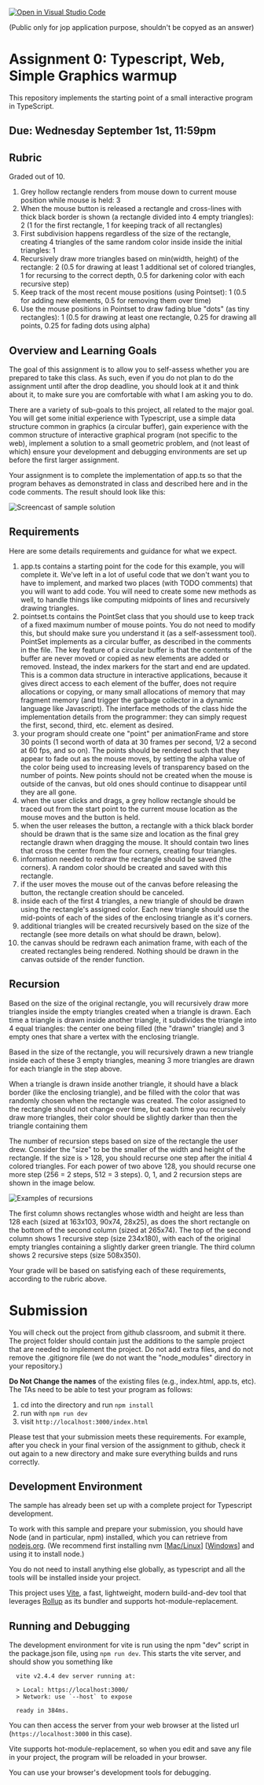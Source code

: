 [![Open in Visual Studio Code](https://classroom.github.com/assets/open-in-vscode-f059dc9a6f8d3a56e377f745f24479a46679e63a5d9fe6f495e02850cd0d8118.svg)](https://classroom.github.com/online_ide?assignment_repo_id=5470058&assignment_repo_type=AssignmentRepo)

(Public only for jop application purpose, shouldn't be copyed as an answer)

# Assignment 0:  Typescript, Web, Simple Graphics warmup 

This repository implements the starting point of a small interactive program in TypeScript.

## Due: Wednesday September 1st, 11:59pm

## Rubric

Graded out of 10.

1. Grey hollow rectangle renders from mouse down to current mouse position while mouse is held: 3
4. When the mouse button is released a rectangle and cross-lines with thick black border is shown (a rectangle divided into 4 empty triangles): 2  (1 for the first rectangle, 1 for keeping track of all rectangles)
5. First subdivision happens regardless of the size of the rectangle, creating 4 triangles of the same random color inside inside the initial triangles: 1 
6. Recursively draw more triangles based on min(width, height) of the rectangle: 2  (0.5 for drawing at least 1 additional set of colored triangles, 1 for recursing to the correct depth, 0.5 for darkening color with each recursive step)
1. Keep track of the most recent mouse positions (using Pointset): 1 (0.5 for adding new elements, 0.5 for removing them over time)
2. Use the mouse positions in Pointset to draw fading blue "dots" (as tiny rectangles): 1  (0.5 for drawing at least one rectangle, 0.25 for drawing all points, 0.25 for fading dots using alpha)

## Overview and Learning Goals

The goal of this assignment is to allow you to self-assess whether you are prepared to take this class.  As such, even if you do not plan to do the assignment until after the drop deadline, you should look at it and think about it, to make sure you are comfortable with what I am asking you to do.

There are a variety of sub-goals to this project, all related to the major goal. You will get some initial experience with Typescript, use a simple data structure common in graphics (a circular buffer), gain experience with the common structure of interactive graphical program (not specific to the web), implement a solution to a small geometric problem, and (not least of which) ensure your development and debugging environments are set up before the first larger assignment.

Your assignment is to complete the implementation of app.ts so that the program behaves as demonstrated in class and described here and in the code comments.  The result should look like this:

![Screencast of sample solution](a0.gif)

## Requirements

Here are some details requirements and guidance for what we expect.

1. app.ts contains a starting point for the code for this example, you will complete it. We've left in a lot of useful code that we don't want you to have to implement, and marked two places (with TODO comments) that you will want to add code.  You will need to create some new methods as well, to handle things like computing midpoints of lines and recursively drawing triangles.
2. pointset.ts contains the PointSet class that you should use to keep track of a fixed maximum number of mouse points.  You do not need to modify this, but should make sure you understand it (as a self-assessment tool).  PointSet implements as a circular buffer, as described in the comments in the file. The key feature of a circular buffer is that the contents of the buffer are never moved or copied as new elements are added or removed. Instead, the index markers for the start and end are updated. This is a common data structure in interactive applications, because it gives direct access to each element of the buffer, does not require allocations or copying, or many small allocations of memory that may fragment memory (and trigger the garbage collector in a dynamic language like Javascript). The interface methods of the class hide the implementation details from the programmer: they can simply request the first, second, third, etc. element as desired.
3. your program should create one "point" per animationFrame and store 30 points (1 second worth of data at 30 frames per second, 1/2 a second at 60 fps, and so on). The points should be rendered such that they appear to fade out as the mouse moves, by setting the alpha value of the color being used to increasing levels of transparency based on the number of points.  New points should not be created when the mouse is outside of the canvas, but old ones should continue to disappear until they are all gone.
4. when the user clicks and drags, a grey hollow rectangle should be traced out from the start point to the current mouse location as the mouse moves and the button is held.  
5. when the user releases the button, a rectangle with a thick black border should be drawn that is the same size and location as the final grey rectangle drawn when dragging the mouse.  It should contain two lines that cross the center from the four corners, creating four triangles. 
6. information needed to redraw the rectangle should be saved (the corners). A random color should be created and saved with this rectangle.
7. if the user moves the mouse out of the canvas before releasing the button, the rectangle creation should be canceled.
8. inside each of the first 4 triangles, a new triangle of should be drawn using the rectangle's assigned color. Each new triangle should use the mid-points of each of the sides of the enclosing triangle as it's corners.
9. additional triangles will be created recursively based on the size of the rectangle (see more details on what should be drawn, below).  
10. the canvas should be redrawn each animation frame, with each of the created rectangles being rendered. Nothing should be drawn in the canvas outside of the render function.

## Recursion 

Based on the size of the original rectangle, you will recursively draw more triangles inside the empty triangles created when a triangle is drawn.  Each time a triangle is drawn inside another triangle, it subdivides the triangle into 4 equal triangles: the center one being filled (the "drawn" triangle) and 3 empty ones that share a vertex with the enclosing triangle.

Based in the size of the rectangle, you will recursively drawn a new triangle inside each of these 3 empty triangles, meaning 3 more triangles are drawn for each triangle in the step above. 

When a triangle is drawn inside another triangle, it should have a black border (like the enclosing triangle), and be filled with the color that was randomly chosen when the rectangle was created. The color assigned to the rectangle should not change over time, but each time you recursively draw more triangles, their color should be slightly darker than then the triangle containing them

The number of recursion steps based on size of the rectangle the user drew. Consider the "size" to be the smaller of the width and height of the rectangle.  If the size is > 128, you should recurse one step after the initial 4 colored triangles.  For each power of two above 128, you should recurse one more step (256 = 2 steps, 512 = 3 steps). 0, 1, and 2 recursion steps are shown in the image below.

![Examples of recursions](a0-sample-rects.jpg)

The first column shows rectangles whose width and height are less than 128 each (sized at 163x103, 90x74, 28x25), as does the short rectangle on the bottom of the second column (sized at 265x74).  The top of the second column shows 1 recursive step (size 234x180), with each of the original empty triangles containing a slightly darker green triangle.  The third column shows 2 recursive steps (size 508x350).

Your grade will be based on satisfying each of these requirements, according to the rubric above.

# Submission

You will check out the project from github classroom, and submit it there.  The project folder should contain just the additions to the sample project that are needed to implement the project. Do not add extra files, and do not remove the .gitignore file (we do not want the "node_modules" directory in your repository.)

**Do Not Change the names** of the existing files (e.g., index.html, app.ts, etc).  The TAs need to be able to test your program as follows:

1. cd into the directory and run ```npm install```
2. run with ```npm run dev```
3. visit ```http://localhost:3000/index.html```

Please test that your submission meets these requirements.  For example, after you check in your final version of the assignment to github, check it out again to a new directory and make sure everything builds and runs correctly.
 
## Development Environment

The sample has already been set up with a complete project for Typescript development.

To work with this sample and prepare your submission, you should have Node (and in particular, npm) installed, which you can retrieve from [nodejs.org](http://nodejs.org). (We recommend first installing nvm [[Mac/Linux](https://github.com/nvm-sh/nvm)] [[Windows](https://github.com/coreybutler/nvm-windows)] and using it to install node.)

You do not need to install anything else globally, as typescript and all the tools will be installed inside your project.

This project uses [Vite](https://vitejs.dev/), a fast, lightweight, modern build-and-dev tool that leverages [Rollup](https://rollupjs.org/guide/en/) as its bundler and supports hot-module-replacement. 

## Running and Debugging

The development environment for vite is run using the npm "dev" script in the package.json file, using ```npm run dev```.  This starts the vite server, and should show you something like 
```
  vite v2.4.4 dev server running at:

  > Local: https://localhost:3000/
  > Network: use `--host` to expose

  ready in 384ms.
```
You can then access the server from your web browser at the listed url (```https://localhost:3000``` in this case).

Vite supports hot-module-replacement, so when you edit and save any file in your project, the program will be reloaded in your browser. 

You can use your browser's development tools for debugging.
